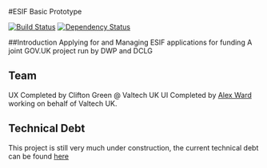 #ESIF Basic Prototype

[![Build Status](https://travis-ci.org/BBQDigital/e-claims.svg?branch=master)](https://travis-ci.org/BBQDigital/e-claims)
[![Dependency Status](https://gemnasium.com/BBQDigital/e-claims.svg)](https://gemnasium.com/BBQDigital/e-claims)

##Introduction
Applying for and Managing ESIF applications for funding A joint GOV.UK project run by DWP and DCLG

## Team
UX Completed by Clifton Green @ Valtech UK
UI Completed by [Alex Ward](http://www.alexward.me.uk) working on behalf of Valtech UK.

## Technical Debt
This project is still very much under construction, the current technical debt can be found [here](technical-debt.md)
